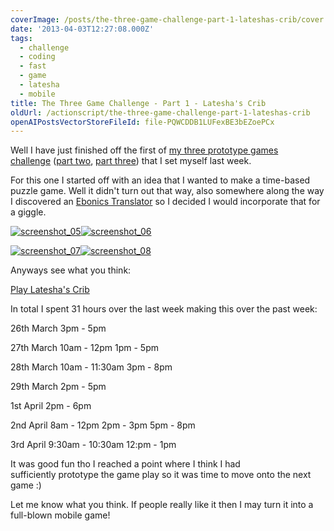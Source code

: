 ```yaml
---
coverImage: /posts/the-three-game-challenge-part-1-lateshas-crib/cover.jpg
date: '2013-04-03T12:27:08.000Z'
tags:
  - challenge
  - coding
  - fast
  - game
  - latesha
  - mobile
title: The Three Game Challenge - Part 1 - Latesha's Crib
oldUrl: /actionscript/the-three-game-challenge-part-1-lateshas-crib
openAIPostsVectorStoreFileId: file-PQWCDDB1LUFexBE3bEZoePCx
---
```


Well I have just finished off the first of [my three prototype games challenge](/posts/the-three-game-challenge/) ([part two](/posts/the-three-game-challenge-part-2-a-cunning-plan/), [part three](/posts/the-three-game-challenge-part-3-the-family-jewels/)) that I set myself last week.

<!-- more -->

For this one I started off with an idea that I wanted to make a time-based puzzle game. Well it didn't turn out that way, also somewhere along the way I discovered an [Ebonics Translator](https://joel.net/EBONICS/Translator) so I decided I would incorporate that for a giggle.

[![screenshot_05](/wp-content/uploads/2013/04/screenshot_05-300x226.png)](/wp-content/uploads/2013/04/screenshot_05.png)[![screenshot_06](/wp-content/uploads/2013/04/screenshot_06-300x225.png)](/wp-content/uploads/2013/04/screenshot_06.png)

[![screenshot_07](/wp-content/uploads/2013/04/screenshot_07-300x226.png)](/wp-content/uploads/2013/04/screenshot_07.png)[![screenshot_08](/wp-content/uploads/2013/04/screenshot_08-300x226.png)](/wp-content/uploads/2013/04/screenshot_08.png)

Anyways see what you think:

[Play Latesha's Crib](/projects/latesha)

In total I spent 31 hours over the last week making this over the past week:

26th March
3pm - 5pm

27th March
10am - 12pm
1pm - 5pm

28th March
10am - 11:30am
3pm - 8pm

29th March
2pm - 5pm

1st April
2pm - 6pm

2nd April
8am - 12pm
2pm - 3pm
5pm - 8pm

3rd April
9:30am - 10:30am
12:pm - 1pm

It was good fun tho I reached a point where I think I had sufficiently prototype the game play so it was time to move onto the next game :)

Let me know what you think. If people really like it then I may turn it into a full-blown mobile game!
